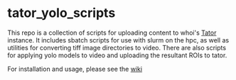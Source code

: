 # tator_yolo_scripts


This repo is a collection of scripts for uploading content to whoi's [Tator](https://www.tator.io/) instance. It includes sbatch scripts for use with slurm on the hpc, as well as utilities for converting tiff image directories to video. There are also scripts for applying yolo models to video and uploading the resultant ROIs to tator. 

For installation and usage, please see the [wiki](https://github.com/WHOIGit/tator_yolo_scripts/wiki/Overview)

